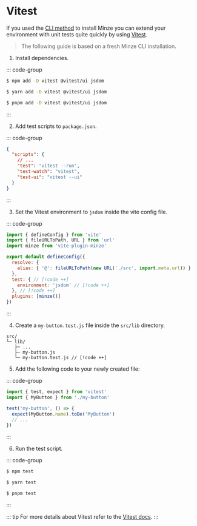 # Vitest

If you used the [CLI method](/guide/installation#cli) to install Minze you can extend your environment with unit tests quite quickly by using [Vitest](https://vitest.dev).

> The following guide is based on a fresh Minze CLI installation.

1. Install dependencies.

::: code-group

```bash [npm]
$ npm add -D vitest @vitest/ui jsdom
```

```bash [yarn]
$ yarn add -D vitest @vitest/ui jsdom
```

```bash [pnpm]
$ pnpm add -D vitest @vitest/ui jsdom
```

:::

2. Add test scripts to `package.json`.

::: code-group

```json [package.json]
{
  "scripts": {
    // ...
    "test": "vitest --run",
    "test-watch": "vitest",
    "test-ui": "vitest --ui"
  }
}
```

:::

3. Set the Vitest environment to `jsdom` inside the vite config file.

::: code-group

<!-- prettier-ignore-start -->
```js [vite.config.js]
import { defineConfig } from 'vite'
import { fileURLToPath, URL } from 'url'
import minze from 'vite-plugin-minze'

export default defineConfig({
  resolve: {
    alias: { '@': fileURLToPath(new URL('./src', import.meta.url)) }
  },
  test: { // [!code ++]
    environment: 'jsdom' // [!code ++]
  }, // [!code ++]
  plugins: [minze()]
})
```
<!-- prettier-ignore-end -->

:::

4. Create a `my-button.test.js` file inside the `src/lib` directory.

```
src/
└─ lib/
   ├─ ...
   ├─ my-button.js
   └─ my-button.test.js // [!code ++]
```

5. Add the following code to your newly created file:

::: code-group

```js [src/lib/my-button.test.js]
import { test, expect } from 'vitest'
import { MyButton } from './my-button'

test('my-button', () => {
  expect(MyButton.name).toBe('MyButton')
  // ...
})
```

:::

6. Run the test script.

::: code-group

```bash [npm]
$ npm test
```

```bash [yarn]
$ yarn test
```

```bash [pnpm]
$ pnpm test
```

:::

::: tip
For more details about Vitest refer to the [Vitest docs](https://vitest.dev/).
:::
